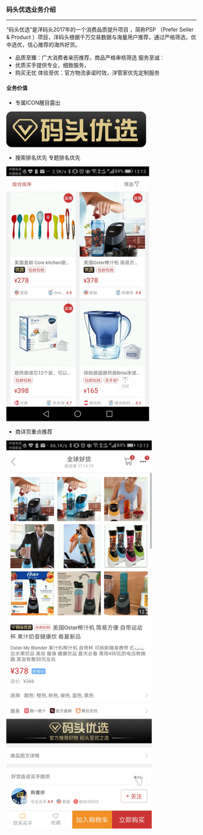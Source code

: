 ### 码头优选业务介绍

---

“码头优选”是洋码头2017年的一个消费品质提升项目
，简称PSP （Prefer Seller & Product
）项目，洋码头根据千万交易数据与海量用户推荐，通过严格筛选，优中选优，信心推荐的海外好货。

* 品质至臻：广大消费者亲历推荐，商品严格审核筛选
服务至诚：
* 优质买手提供专业，细致服务，
* 购买无忧
体验至优：官方物流承诺时效，洋管家优先定制服务


#### 业务价值

* 专属ICON醒目露出
 

![](/pspseller/images/pspseller-1.png)

* 搜索排名优先
专题排名优先

![](/pspseller/images/pspseller-3.png)

* 商详页重点推荐

![](/pspseller/images/pspseller-2.png)


